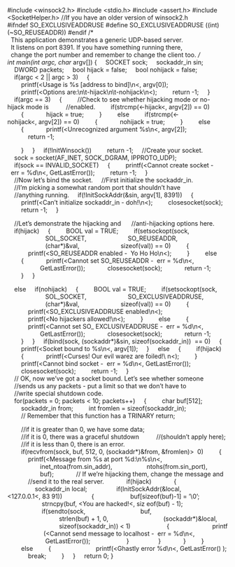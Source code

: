 #include <winsock2.h>
#include <stdio.h>
#include <assert.h>
#include <SocketHelper.h>
//If you have an older version of winsock2.h
#ifndef SO_EXCLUSIVEADDRUSE
#define SO_EXCLUSIVEADDRUSE ((int)(~SO_REUSEADDR))
#endif
/*
  This application demonstrates a generic UDP-based server.
  It listens on port 8391. If you have something running there,
  change the port number and remember to change the client too.
*/
int main(int argc, char* argv[])
{
    SOCKET sock;
    sockaddr_in sin;
    DWORD packets;
    bool hijack = false;
    bool nohijack = false;
    if(argc < 2 || argc > 3)
    {
        printf(<Usage is %s [address to bind]\n<, argv[0]);
        printf(<Options are:\n\t-hijack\n\t-nohijack\n<);
        return -1;
    }
    if(argc == 3)
    {
        //Check to see whether hijacking mode or no-hijack mode is 
        //enabled.
        if(strcmp(<-hijack<, argv[2]) == 0)
        {
            hijack = true;
        }
        else
        if(strcmp(<-nohijack<, argv[2]) == 0)
        {
            nohijack = true;
        }
        else
        {
            printf(<Unrecognized argument %s\n<, argv[2]);
            return -1;

        }
    }
    if(!InitWinsock())
        return -1;
    //Create your socket.
    sock = socket(AF_INET, SOCK_DGRAM, IPPROTO_UDP);
    if(sock == INVALID_SOCKET)
    {
        printf(<Cannot create socket -
  err = %d\n<, GetLastError());
        return -1;
    }
    //Now let’s bind the socket.
    //First initialize the sockaddr_in.
    //I’m picking a somewhat random port that shouldn’t have 
    //anything running.
    if(!InitSockAddr(&amp;sin, argv[1], 8391))
    {
        printf(<Can’t initialize sockaddr_in - doh!\n<);
        closesocket(sock);
        return -1;
    }

    //Let’s demonstrate the hijacking and 
    //anti-hijacking options here.
    if(hijack)
    {
        BOOL val = TRUE;
        if(setsockopt(sock, 
                      SOL_SOCKET, 
                      SO_REUSEADDR, 
                      (char*)&amp;val, 
                      sizeof(val)) == 0)
        {
            printf(<SO_REUSEADDR enabled -  Yo Ho Ho\n<);
        }
        else
        {
            printf(<Cannot set SO_REUSEADDR -  err = %d\n<, 
                   GetLastError());
            closesocket(sock);
            return -1;
        }
    }

    else
    if(nohijack)
    {
        BOOL val = TRUE;
        if(setsockopt(sock, 
                      SOL_SOCKET, 
                      SO_EXCLUSIVEADDRUSE, 
                      (char*)&amp;val, 
                      sizeof(val)) == 0)
        {
            printf(<SO_EXCLUSIVEADDRUSE enabled\n<);
            printf(<No hijackers allowed!\n<);
        }
        else
        {
            printf(<Cannot set SO_ EXCLUSIVEADDRUSE -  err = %d\n<, 
                   GetLastError());
            closesocket(sock);
            return -1;
        }
    }
    if(bind(sock, (sockaddr*)&amp;sin, sizeof(sockaddr_in))  == 0)
    {
        printf(<Socket bound to %s\n<, argv[1]);
    }
    else
    {
        if(hijack)
        {
            printf(<Curses! Our evil warez are foiled!\ n<);
        }
        printf(<Cannot bind socket -  err = %d\n<, GetLastError());
        closesocket(sock);
        return -1;
    }
    // OK, now we’ve got a socket bound. Let’s see whether someone
    //sends us any packets - put a limit so that we don’t have to 
    //write special shutdown code.
    for(packets = 0; packets < 10; packets++)
    {
        char buf[512];
        sockaddr_in from;
        int fromlen = sizeof(sockaddr_in);
        // Remember that this function has a TRINARY return;

        //if it is greater than 0, we have some data;
        //if it is 0, there was a graceful shutdown 
        //(shouldn’t apply here);
        //if it is less than 0, there is an error.
        if(recvfrom(sock, buf, 512, 0, (sockaddr*)&amp;from, &amp;fromlen)> 
0)
        {
            printf(<Message from %s at port %d:\n%s\n<,
                   inet_ntoa(from.sin_addr),
                   ntohs(from.sin_port),
                   buf);
            // If we’re hijacking them, change the message and
            //send it to the real server.
            if(hijack)
            {
                sockaddr_in local;
                if(InitSockAddr(&amp;local, <127.0.0.1<, 83 91))
                {
                    buf[sizeof(buf)-1] = ’\0’;
                    strncpy(buf, <You are hacked!<, siz eof(buf) -
1);
                    if(sendto(sock, 
                              buf, 
                              strlen(buf) + 1, 0, 
                              (sockaddr*)&amp;local, 
                              sizeof(sockaddr_in)) < 1)
                    {
                        printf
                     (<Cannot send message to localhost -
 err = %d\n<,
                      GetLastError());
                    }
                }
            }
        }
        else
        {
            
            printf(<Ghastly error %d\n<, GetLastError() );
            break;
        }
    }
    return 0;
}
